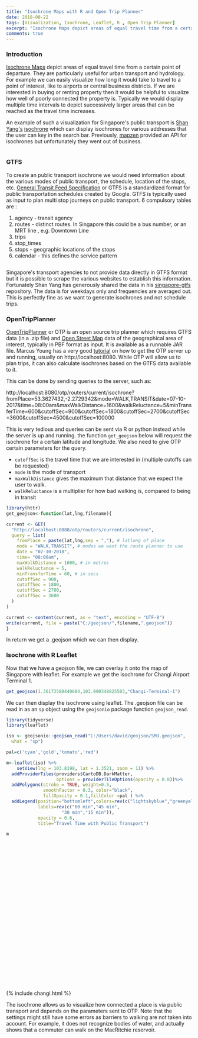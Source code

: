 ```yaml
---
title: "Isochrone Maps with R and Open Trip Planner"
date: 2018-08-22
tags: [Visualization, Isochrone, Leaflet, R , Open Trip Planner]
excerpt: "Isochrone Maps depict areas of equal travel time from a certain point of departure. They are particularly useful for urban transport and hydrology. For example we can easily visualize how long it would take to travel to a point of interest, like to airports or central business districts. If we are interested in buying or renting property then it would be helpful to visualize how well of poorly connected the property is. Typically we would display multiple time intervals to depict successively larger areas that can be reached as the travel time increases."
comments: true
---
```

### Introduction
[Isochrone Maps](https://en.wikipedia.org/wiki/Isochrone_map) depict areas of equal travel time from a certain point of departure. They are particularly useful for urban transport and hydrology. For example we can easily visualize how long it would take to travel to a point of interest, like to airports or central business districts. If we are interested in buying or renting property then it would be helpful to visualize how well of poorly connected the property is. Typically we would display multiple time intervals to depict successively larger areas that can be reached as the travel time increases.

An example of such a visualization for Singapore's public transport is [Shan Yang's](https://github.com/yinshanyang) [isochrone](https://isochrone.swarm.is) which can display isochrones for various addresses that the user can key in the search bar. Previously, [mapzen](https://mapzen.com/) provided an API for isochrones but unfortunately they went out of business.

<img src="{{site.url }}{{site.baseurl }}/images/isochrone/isochrone.JPG" alt="">


### GTFS
To create an public transport isochrone we would need information about the various modes of public transport, the schedule, location of the stops, etc. [General Transit Feed Specification](https://en.wikipedia.org/wiki/General_Transit_Feed_Specification) or GTFS is a standardized format for public transportation schedules created by Google. GTFS is typically used as input to plan multi stop journeys on public transport. 6 compulsory tables are :

1. agency - transit agency
2. routes - distinct routes. In Singapore this could be a bus number, or an MRT line , e.g. Downtown Line
3. trips
4. stop_times
5. stops - geographic locations of the stops
6. calendar - this defines the service pattern

<img src="{{site.url }}{{site.baseurl }}/images/isochrone/gtfs.png" alt="">

Singapore's transport agencies to not provide data directly in GTFS format but it is possible to scrape the various websites to establish this information. Fortunately Shan Yang has generously shared the data in his [singapore-gtfs](https://github.com/yinshanyang/singapore-gtfs) repository. The data is for weekdays only and frequencies are averaged out. This is perfectly fine as we want to generate isochrones and not schedule trips.

### OpenTripPlanner

[OpenTripPlanner](http://docs.opentripplanner.org/en/latest/) or OTP is an open source trip planner which requires GTFS data (in a .zip file) and [Open Street Map](https://www.openstreetmap.org/) data of the geographical area of interest, typically in PBF format as input. It is available as a runnable JAR file. Marcus Young has a very good [tutorial](https://github.com/marcusyoung/otp-tutorial/blob/master/intro-otp.Rmd
) on how to get the OTP server up and running, usually on http://localhost:8080. While OTP will allow us to plan trips, it can also calculate isochrones based on the GTFS data available to it.  

This can be done by sending queries to the server, such as:

http://localhost:8080/otp/routers/current/isochrone?fromPlace=53.3627432,-2.2729342&mode=WALK,TRANSIT&date=07-10-2017&time=08:00am&maxWalkDistance=1600&walkReluctance=5&minTransferTime=600&cutoffSec=900&cutoffSec=1800&cutoffSec=2700&cutoffSec=3600&cutoffSec=4500&cutoffSec=100000

This is very tedious and queries can be sent via R or python instead while the server is up and running. the function `get_geojson` below will request the isochrone for a certain latitude and longitude. We also need to give OTP certain parameters for the query.
- `cutoffSec` is the travel time that we are interested in (multiple cutoffs can be requested)
- `mode` is the mode of transport
- `maxWalkDistance` gives the maximum that distance that we expect the user to walk.
- `walkReluctance` is a multiplier for how bad walking is, compared to being in transit

```r
library(httr)
get_geojson<-function(lat,lng,filename){

current <- GET(
  "http://localhost:8080/otp/routers/current/isochrone",
  query = list(
    fromPlace = paste(lat,lng,sep = ","), # latlong of place
    mode = "WALK,TRANSIT", # modes we want the route planner to use
    date = "07-10-2018",
    time= "08:00am",
    maxWalkDistance = 1600, # in metres
    walkReluctance = 5,
    minTransferTime = 60, # in secs
    cutoffSec = 900,
    cutoffSec = 1800,
    cutoffSec = 2700,
    cutoffSec = 3600
  )
)

current <- content(current, as = "text", encoding = "UTF-8")
write(current, file = paste("C:/geojson/",filename,".geojson"))
}
```
In return we get a .geojson which we can then display.

### Isochrone with R Leaflet

Now that we have a geojson file, we can overlay it onto the map of Singapore with leaflet. For example we get the isochrone for Changi Airport Terminal 1.

```r
get_geojson(1.36173580440684,103.990348825503,"Changi-Terminal-1")

```
We can then display the isochrone using leaflet. The .geojson file can be read in as an `sp` object using the `geojsonio` package function `geojson_read`.

```r
library(tidyverse)
library(leaflet)

iso <- geojsonio::geojson_read("C:/Users/david/geojson/SMU.geojson",
  what = "sp")

pal=c('cyan','gold','tomato','red')

m<-leaflet(iso) %>%
    setView(lng = 103.8198, lat = 1.3521, zoom = 11) %>%
  addProviderTiles(providers$CartoDB.DarkMatter,
                   options = providerTileOptions(opacity = 0.8))%>%  
  addPolygons(stroke = TRUE, weight=0.5,
              smoothFactor = 0.3, color="black",
              fillOpacity = 0.1,fillColor =pal ) %>%
  addLegend(position="bottomleft",colors=rev(c("lightskyblue","greenyellow","gold","tomato")),
            labels=rev(c("60 min","45 min",
                     "30 min","15 min")),
            opacity = 0.6,
            title="Travel Time with Public Transport")

m
```

<div id="htmlwidget-ab4bcdcb0d6decbe636c" style="width:100%;height:400px;" class="leaflet html-widget"></div>
{% include changi.html %}

The isochrone allows us to visualize how connected a place is via public transport and depends on the parameters sent to OTP. Note that the settings might still have some errors as barriers to walking are not taken into account. For example, it does not recognize bodies of water, and actually shows that a commuter can walk on the MacRitchie reservoir.

<img src="{{site.url }}{{site.baseurl }}/images/isochrone/water.JPG" alt="">
